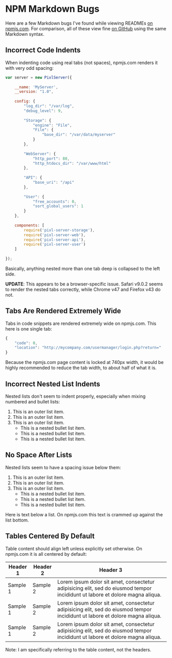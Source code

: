 # NPM Markdown Bugs

Here are a few Markdown bugs I've found while viewing READMEs [on npmjs.com](https://npmjs.com/npm-markdown-bugs).  For comparison, all of these view fine [on GitHub](https://github.com/jhuckaby/npm-markdown-bugs) using the same Markdown syntax.

## Incorrect Code Indents

When indenting code using real tabs (not spaces), npmjs.com renders it with very odd spacing:

```js
var server = new PixlServer({
	
	__name: 'MyServer',
	__version: "1.0",
	
	config: {
		"log_dir": "/var/log",
		"debug_level": 9,
		
		"Storage": {
			"engine": "File",
			"File": {
				"base_dir": "/var/data/myserver"
			}
		},
		
		"WebServer": {
			"http_port": 80,
			"http_htdocs_dir": "/var/www/html"
		},
		
		"API": {
			"base_uri": "/api"
		},
		
		"User": {
			"free_accounts": 0,
			"sort_global_users": 1
		}
	},
	
	components: [
		require('pixl-server-storage'),
		require('pixl-server-web'),
		require('pixl-server-api'),
		require('pixl-server-user')
	]
	
});
```

Basically, anything nested more than one tab deep is collapsed to the left side.

**UPDATE**: This appears to be a browser-specific issue.  Safari v9.0.2 seems to render the nested tabs correctly, while Chrome v47 and Firefox v43 do not.

## Tabs Are Rendered Extremely Wide

Tabs in code snippets are rendered extremely wide on npmjs.com.  This here is one single tab:

```js
{
	"code": 0,
	"location": "http://mycompany.com/usermanager/login.php?return="
}
```

Because the npmjs.com page content is locked at 740px width, it would be highly recommended to reduce the tab width, to about half of what it is.

## Incorrect Nested List Indents

Nested lists don't seem to indent properly, especially when mixing numbered and bullet lists:

1. This is an outer list item.
2. This is an outer list item.
3. This is an outer list item.
	* This is a nested bullet list item.
	* This is a nested bullet list item.
	* This is a nested bullet list item.

## No Space After Lists

Nested lists seem to have a spacing issue below them:

1. This is an outer list item.
2. This is an outer list item.
3. This is an outer list item.
	* This is a nested bullet list item.
	* This is a nested bullet list item.
	* This is a nested bullet list item.

Here is text below a list.  On npmjs.com this text is crammed up against the list bottom.

## Tables Centered By Default

Table content should align left unless explicitly set otherwise.  On npmjs.com it is all centered by default:

| Header 1 | Header 2 | Header 3 |
|----------|----------|----------|
| Sample 1 | Sample 2 | Lorem ipsum dolor sit amet, consectetur adipisicing elit, sed do eiusmod tempor incididunt ut labore et dolore magna aliqua. |
| Sample 1 | Sample 2 | Lorem ipsum dolor sit amet, consectetur adipisicing elit, sed do eiusmod tempor incididunt ut labore et dolore magna aliqua. |
| Sample 1 | Sample 2 | Lorem ipsum dolor sit amet, consectetur adipisicing elit, sed do eiusmod tempor incididunt ut labore et dolore magna aliqua. |

Note: I am specifically referring to the table content, not the headers.
